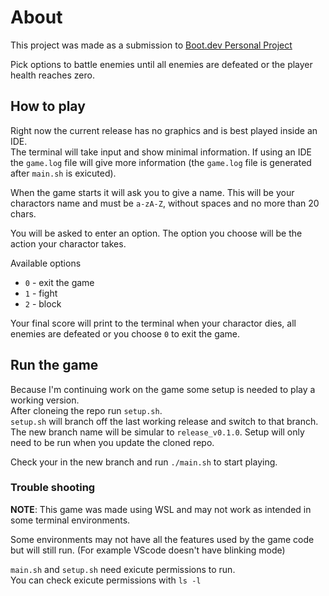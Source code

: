 # About

This project was made as a submission to [Boot.dev Personal Project](https://www.boot.dev/courses/build-personal-project-1)

Pick options to battle enemies until all enemies are defeated or the player health reaches zero.

## How to play

Right now the current release has no graphics and is best played inside an IDE.<br/>
The terminal will take input and show minimal information. If using an IDE the `game.log` file will give more information (the `game.log` file is generated after `main.sh` is exicuted).

When the game starts it will ask you to give a name. This will be your charactors name and must be `a-zA-Z`, without spaces and no more than 20 chars.

You will be asked to enter an option. The option you choose will be the action your charactor takes.

Available options
- `0` - exit the game
- `1` - fight
- `2` - block

Your final score will print to the terminal when your charactor dies, all enemies are defeated or you choose `0` to exit the game.

## Run the game

Because I'm continuing work on the game some setup is needed to play a working version.<br/>
After cloneing the repo run `setup.sh`.<br/>
`setup.sh` will branch off the last working release and switch to that branch. The new branch name will be simular to `release_v0.1.0`.
Setup will only need to be run when you update the cloned repo.

Check your in the new branch and run `./main.sh` to start playing.

### Trouble shooting

**NOTE**: This game was made using WSL and may not work as intended in some terminal environments.

Some environments may not have all the features used by the game code but will still run. (For example VScode doesn't have blinking mode)

`main.sh` and `setup.sh` need exicute permissions to run.<br>
You can check exicute permissions with `ls -l`<br>

